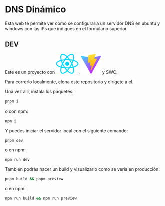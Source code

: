 # DNS Dinámico

Esta web te permite ver como se configuraría un servidor DNS en ubuntu y windows con las IPs que indiques en el formulario superior.

## DEV

Este es un proyecto con ![Logo Vite](./src/assets/react.svg),
![Logo Vite](./public/vite.svg)
y SWC.

Para correrlo localmente, clona este repositorio y dirígete a el.

Una vez allí, instala los paquetes:

~~~bash
pnpm i
~~~

o con npm:

~~~bash
npm i
~~~

Y puedes iniciar el servidor local con el siguiente comando:

~~~bash
pnpm dev
~~~

o en npm:

~~~bash
npm run dev
~~~

También podrás hacer un build y visualizarlo como se vería en producción:

~~~bash
pnpm build && pnpm preview
~~~

o en npm:

~~~bash
npm run build && npm run preview
~~~
